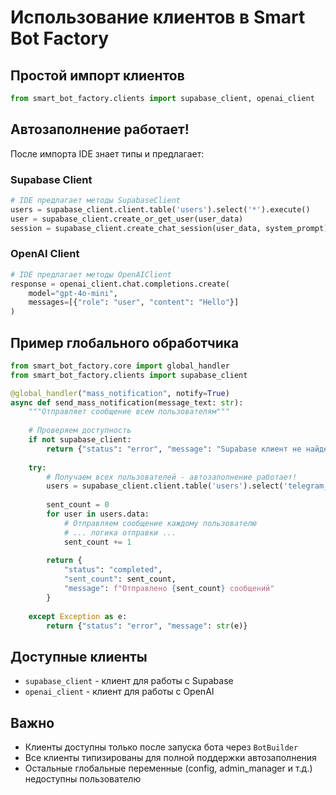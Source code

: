 # Использование клиентов в Smart Bot Factory

## Простой импорт клиентов

```python
from smart_bot_factory.clients import supabase_client, openai_client
```

## Автозаполнение работает!

После импорта IDE знает типы и предлагает:

### Supabase Client
```python
# IDE предлагает методы SupabaseClient
users = supabase_client.client.table('users').select('*').execute()
user = supabase_client.create_or_get_user(user_data)
session = supabase_client.create_chat_session(user_data, system_prompt)
```

### OpenAI Client  
```python
# IDE предлагает методы OpenAIClient
response = openai_client.chat.completions.create(
    model="gpt-4o-mini",
    messages=[{"role": "user", "content": "Hello"}]
)
```

## Пример глобального обработчика

```python
from smart_bot_factory.core import global_handler
from smart_bot_factory.clients import supabase_client

@global_handler("mass_notification", notify=True)
async def send_mass_notification(message_text: str):
    """Отправляет сообщение всем пользователям"""
    
    # Проверяем доступность
    if not supabase_client:
        return {"status": "error", "message": "Supabase клиент не найден"}
    
    try:
        # Получаем всех пользователей - автозаполнение работает!
        users = supabase_client.client.table('users').select('telegram_id').execute()
        
        sent_count = 0
        for user in users.data:
            # Отправляем сообщение каждому пользователю
            # ... логика отправки ...
            sent_count += 1
        
        return {
            "status": "completed",
            "sent_count": sent_count,
            "message": f"Отправлено {sent_count} сообщений"
        }
        
    except Exception as e:
        return {"status": "error", "message": str(e)}
```

## Доступные клиенты

- `supabase_client` - клиент для работы с Supabase
- `openai_client` - клиент для работы с OpenAI

## Важно

- Клиенты доступны только после запуска бота через `BotBuilder`
- Все клиенты типизированы для полной поддержки автозаполнения
- Остальные глобальные переменные (config, admin_manager и т.д.) недоступны пользователю
